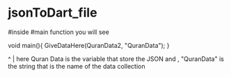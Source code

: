 # jsonToDart_file

#inside
#main function you will see

void main(){
GiveDataHere(QuranData2, "QuranData");
}

^
|
here Quran Data is the variable that store the JSON and , "QuranData" is the string that is the name of the data collection



